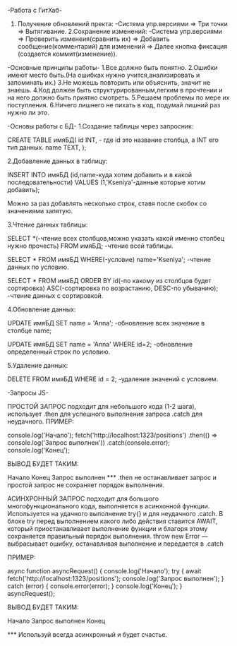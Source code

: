 -Работа с ГитХаб-
1. Получение обновлений пректа: 
 -Система упр.версиями => Три точки => Вытягивание.
2.Сохранение изменений:
 -Система упр.версиями => Проверить изменеия(сравнить их) => Добавить сообщение(комментарий) для изменений => Далее кнопка фиксация (создается коммит(изменение)).
 

 -Основные принципы работы-
 1.Все должно быть понятно.
 2.Ошибки имеют место быть.(На ошибках нужно учится,анализировать и запоминать их.)
 3.Не можешь повторить или объяснить, значит не знаешь.
 4.Код должен быть структурированным,легким в прочтении и на него должно быть приятно смотреть.
 5.Решаем проблемы по мере их поступления.
 6.Ничего лишнего не пихать в код, подумай лишний раз нужно ли это.


-Основы работы с БД-
1.Создание таблицы через запросник:

CREATE TABLE имяБД(
id INT, - где id это название столбца, а INT его тип данных.
name TEXT,
);

2.Добавление данных в таблицу:

INSERT INTO имяБД (id,name-куда хотим добавить и в какой последовательности) VALUES (1,'Kseniya'-данные которые хотим добавить);

Можно за раз добавлять несколько строк, ставя после скобок со значениями запятую.

3.Чтение данных таблицы:

SELECT *(-чтение всех столбцов,можно указать какой именно столбец нужно прочесть) FROM имяБД;  -чтение всей таблицы.

SELECT * FROM имяБД WHERE(-условие) name='Kseniya';  -чтение данных по условию.

SELECT * FROM имяБД  ORDER BY id(-по какому из столбцов будет сортировка) ASC(-сортировка по возрастанию, DESC-по убыванию);  -чтение данных с сортировкой.

4.Обновление данных:

UPDATE имяБД SET name = 'Anna'; -обновление всех значение в столбце name;

UPDATE имяБД SET name = 'Anna' WHERE id=2;  -обновление определенный строк по условию.

5.Удаление данных:

DELETE FROM имяБД WHERE id = 2; -удаление значений с условием.



-Запросы JS-

ПРОСТОЙ ЗАПРОС подходит для небольшого кода (1-2 шага), использует .then для успешного выполнения запроса .catch для неудачного.
ПРИМЕР:

console.log('Начало');
fetch('http://localhost:1323/positions')
    .then(() => console.log('Запрос выполнен'))
    .catch(console.error);
console.log('Конец');

ВЫВОД БУДЕТ ТАКИМ:

Начало
Конец
Запрос выполнен
 *** .then не останавливает запрос и простой запрос не сохраняет порядок выполнения.

 АСИНХРОННЫЙ ЗАПРОС подходит для большого многофункционального кода, выполняется в асинхонной функции. Используется на удачного выполнение try{} и для неудачного .catch. В блоке try перед выполнением какого либо действия ставится AWAIT, который приостанавливает выполнение функции и благоря этому сохраняется правильный порядок выполнения.
 throw new Error — выбрасывает ошибку, останавливая выполнение и передается в .catch

 ПРИМЕР:

 async function asyncRequest() {
    console.log('Начало');
    try {
        await fetch('http://localhost:1323/positions');
        console.log('Запрос выполнен');
    } catch (error) {
        console.error(error);
    }
    console.log('Конец');
}
asyncRequest();

ВЫВОД БУДЕТ ТАКИМ:

Начало
Запрос выполнен
Конец

*** Используй всегда асинхронный и будет счастье.